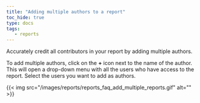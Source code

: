 ```yaml
---
title: "Adding multiple authors to a report"
toc_hide: true
type: docs
tags:
   - reports
---
```

Accurately credit all contributors in your report by adding multiple authors.

To add multiple authors, click on the **+** icon next to the name of the author. This will open a drop-down menu with all the users who have access to the report. Select the users you want to add as authors.

{{< img src="/images/reports/reports_faq_add_multiple_reports.gif" alt="" >}}
